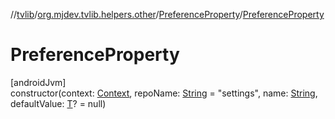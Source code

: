 //[tvlib](../../../index.md)/[org.mjdev.tvlib.helpers.other](../index.md)/[PreferenceProperty](index.md)/[PreferenceProperty](-preference-property.md)

# PreferenceProperty

[androidJvm]\
constructor(context: [Context](https://developer.android.com/reference/kotlin/android/content/Context.html), repoName: [String](https://kotlinlang.org/api/latest/jvm/stdlib/kotlin/-string/index.html) = &quot;settings&quot;, name: [String](https://kotlinlang.org/api/latest/jvm/stdlib/kotlin/-string/index.html), defaultValue: [T](index.md)? = null)
